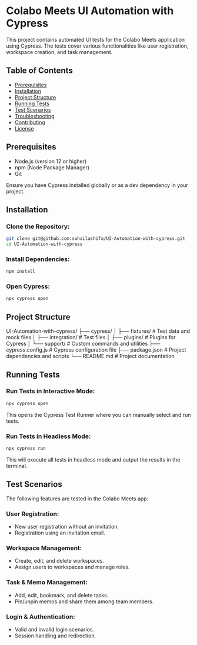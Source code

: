 # Colabo Meets UI Automation with Cypress

This project contains automated UI tests for the Colabo Meets application using Cypress. The tests cover various functionalities like user registration, workspace creation, and task management.

## Table of Contents

- [Prerequisites](#prerequisites)
- [Installation](#installation)
- [Project Structure](#project-structure)
- [Running Tests](#running-tests)
- [Test Scenarios](#test-scenarios)
- [Troubleshooting](#troubleshooting)
- [Contributing](#contributing)
- [License](#license)

## Prerequisites

- Node.js (version 12 or higher)
- npm (Node Package Manager)
- Git

Ensure you have Cypress installed globally or as a dev dependency in your project.

## Installation

### Clone the Repository:

```bash
git clone git@github.com:suhailashifa/UI-Automation-with-cypress.git
cd UI-Automation-with-cypress
```
### Install Dependencies:

```bash
npm install
```
### Open Cypress:

```bash
npx cypress open
```

## Project Structure
UI-Automation-with-cypress/ ├── cypress/ │ ├── fixtures/ # Test data and mock files │ ├── integration/ # Test files │ ├── plugins/ # Plugins for Cypress │ └── support/ # Custom commands and utilities ├── cypress.config.js # Cypress configuration file ├── package.json # Project dependencies and scripts └── README.md # Project documentation

## Running Tests

### Run Tests in Interactive Mode:

```bash
npx cypress open
```
This opens the Cypress Test Runner where you can manually select and run tests.

### Run Tests in Headless Mode:
```bash
npx cypress run
```
This will execute all tests in headless mode and output the results in the terminal.

## Test Scenarios

The following features are tested in the Colabo Meets app:

### User Registration:
- New user registration without an invitation.
- Registration using an invitation email.

### Workspace Management:
- Create, edit, and delete workspaces.
- Assign users to workspaces and manage roles.

### Task & Memo Management:
- Add, edit, bookmark, and delete tasks.
- Pin/unpin memos and share them among team members.

### Login & Authentication:
- Valid and invalid login scenarios.
- Session handling and redirection.
